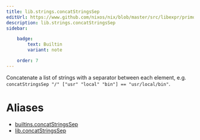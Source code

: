 ```yaml
---
title: lib.strings.concatStringsSep
editUrl: https://www.github.com/nixos/nix/blob/master/src/libexpr/primops.cc
description: lib.strings.concatStringsSep
sidebar:

    badge:
        text: Builtin
        variant: note

    order: 7
---
```


Concatenate a list of strings with a separator between each
element, e.g. `concatStringsSep "/" ["usr" "local" "bin"] ==
"usr/local/bin"`.


# Aliases

- [builtins.concatStringsSep](reference/builtins/builtins-concatStringsSep)
- [lib.concatStringsSep](reference/lib/lib-concatStringsSep)


